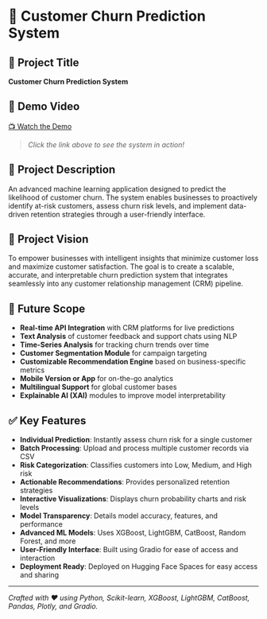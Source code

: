 # 🎯 Customer Churn Prediction System

## 📌 Project Title  
**Customer Churn Prediction System**

## 🎥 Demo Video  
[📺 Watch the Demo](https://drive.google.com/file/d/1ZRMEnm63pJsTagXEC_mSoMRWHG7SQCqG/view?usp=sharing)  
> _Click the link above to see the system in action!_

## 📄 Project Description  
An advanced machine learning application designed to predict the likelihood of customer churn. The system enables businesses to proactively identify at-risk customers, assess churn risk levels, and implement data-driven retention strategies through a user-friendly interface.

## 🌟 Project Vision  
To empower businesses with intelligent insights that minimize customer loss and maximize customer satisfaction. The goal is to create a scalable, accurate, and interpretable churn prediction system that integrates seamlessly into any customer relationship management (CRM) pipeline.

## 🔮 Future Scope  
- **Real-time API Integration** with CRM platforms for live predictions  
- **Text Analysis** of customer feedback and support chats using NLP  
- **Time-Series Analysis** for tracking churn trends over time  
- **Customer Segmentation Module** for campaign targeting  
- **Customizable Recommendation Engine** based on business-specific metrics  
- **Mobile Version or App** for on-the-go analytics  
- **Multilingual Support** for global customer bases  
- **Explainable AI (XAI)** modules to improve model interpretability  

## ✅ Key Features  
- **Individual Prediction**: Instantly assess churn risk for a single customer  
- **Batch Processing**: Upload and process multiple customer records via CSV  
- **Risk Categorization**: Classifies customers into Low, Medium, and High risk  
- **Actionable Recommendations**: Provides personalized retention strategies  
- **Interactive Visualizations**: Displays churn probability charts and risk levels  
- **Model Transparency**: Details model accuracy, features, and performance  
- **Advanced ML Models**: Uses XGBoost, LightGBM, CatBoost, Random Forest, and more  
- **User-Friendly Interface**: Built using Gradio for ease of access and interaction  
- **Deployment Ready**: Deployed on Hugging Face Spaces for easy access and sharing  

---

*Crafted with ❤️ using Python, Scikit-learn, XGBoost, LightGBM, CatBoost, Pandas, Plotly, and Gradio.*
